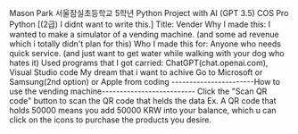 Mason Park 서울잠실초등학교 5학년 
Python Project with AI (GPT 3.5) COS Pro Python [(2급) I didnt want to write this.]
Title: Vender
Why I made this: I wanted to make a simulator of a vending machine. (and some ad revenue which i totally didn't plan for this)
Who I made this for: Anyone who needs quick service. (and just want to get water while walking with your dog who hates it) Used programs that I got carried: ChatGPT(chat.openai.com), Visual Studio code
My dream that i want to achive Go to Microsoft or Samsung(2nd option) or Apple from coding
-----------------------How to use the vending machine--------------------------
Click the "Scan QR code" button to scan the QR code that helds the data Ex. A QR code that holds 50000 means you add 50000 KRW into your balance, which u can click on the icons to purchase the products you desire.
